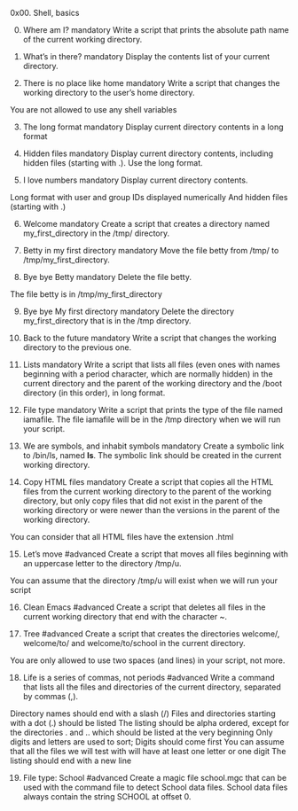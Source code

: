 0x00. Shell, basics

0. Where am I?
mandatory
Write a script that prints the absolute path name of the current working directory.

1. What’s in there?
mandatory
Display the contents list of your current directory.

2. There is no place like home
mandatory
Write a script that changes the working directory to the user’s home directory.

You are not allowed to use any shell variables

3. The long format
mandatory
Display current directory contents in a long format

4. Hidden files
mandatory
Display current directory contents, including hidden files (starting with .). Use the long format.

5. I love numbers
mandatory
Display current directory contents.

Long format
with user and group IDs displayed numerically
And hidden files (starting with .)

6. Welcome
mandatory
Create a script that creates a directory named my_first_directory in the /tmp/ directory.

7. Betty in my first directory
mandatory
Move the file betty from /tmp/ to /tmp/my_first_directory.

8. Bye bye Betty
mandatory
Delete the file betty.

The file betty is in /tmp/my_first_directory

9. Bye bye My first directory
mandatory
Delete the directory my_first_directory that is in the /tmp directory.

10. Back to the future
mandatory
Write a script that changes the working directory to the previous one.

11. Lists
mandatory
Write a script that lists all files (even ones with names beginning with a period character, which are normally hidden) in the current directory and the parent of the working directory and the /boot directory (in this order), in long format.

12. File type
mandatory
Write a script that prints the type of the file named iamafile. The file iamafile will be in the /tmp directory when we will run your script.

13. We are symbols, and inhabit symbols
mandatory
Create a symbolic link to /bin/ls, named __ls__. The symbolic link should be created in the current working directory.

14. Copy HTML files
mandatory
Create a script that copies all the HTML files from the current working directory to the parent of the working directory, but only copy files that did not exist in the parent of the working directory or were newer than the versions in the parent of the working directory.

You can consider that all HTML files have the extension .html

15. Let’s move
#advanced
Create a script that moves all files beginning with an uppercase letter to the directory /tmp/u.

You can assume that the directory /tmp/u will exist when we will run your script

16. Clean Emacs
#advanced
Create a script that deletes all files in the current working directory that end with the character ~.

17. Tree
#advanced
Create a script that creates the directories welcome/, welcome/to/ and welcome/to/school in the current directory.

You are only allowed to use two spaces (and lines) in your script, not more.


18. Life is a series of commas, not periods
#advanced
Write a command that lists all the files and directories of the current directory, separated by commas (,).

Directory names should end with a slash (/)
Files and directories starting with a dot (.) should be listed
The listing should be alpha ordered, except for the directories . and .. which should be listed at the very beginning
Only digits and letters are used to sort; Digits should come first
You can assume that all the files we will test with will have at least one letter or one digit
The listing should end with a new line

19. File type: School
#advanced
Create a magic file school.mgc that can be used with the command file to detect School data files. School data files always contain the string SCHOOL at offset 0.

